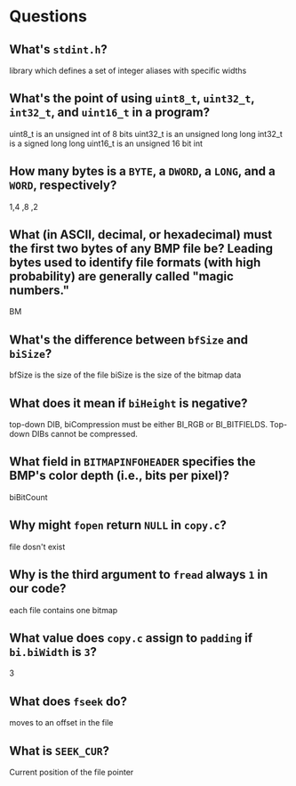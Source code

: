 # Questions

## What's `stdint.h`?

library which defines a set of integer aliases with specific widths

## What's the point of using `uint8_t`, `uint32_t`, `int32_t`, and `uint16_t` in a program?

 uint8_t is an unsigned int of 8 bits
 uint32_t is an unsigned long long
 int32_t is a signed long long
 uint16_t is an unsigned 16 bit int

## How many bytes is a `BYTE`, a `DWORD`, a `LONG`, and a `WORD`, respectively?

1,4 ,8 ,2

## What (in ASCII, decimal, or hexadecimal) must the first two bytes of any BMP file be? Leading bytes used to identify file formats (with high probability) are generally called "magic numbers."

BM

## What's the difference between `bfSize` and `biSize`?

bfSize is the size of the file biSize is the size of the bitmap data 

## What does it mean if `biHeight` is negative?

top-down DIB, biCompression must be either BI_RGB or BI_BITFIELDS. Top-down DIBs cannot be compressed.

## What field in `BITMAPINFOHEADER` specifies the BMP's color depth (i.e., bits per pixel)?

biBitCount

## Why might `fopen` return `NULL` in `copy.c`?

file dosn't exist

## Why is the third argument to `fread` always `1` in our code?

each file contains one bitmap

## What value does `copy.c` assign to `padding` if `bi.biWidth` is `3`?

3

## What does `fseek` do?

moves to an offset in the file

## What is `SEEK_CUR`?

Current position of the file pointer